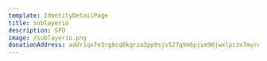 ```yaml
---
template: IdentityDetailPage
title: sublayerio
description: SPO
image: /sublayerio.png
donationAddress: addr1qx7e3rg8cq8kgrza3pp9sjv527g9m6pjvm90jwxlpczx7myrq8xs909fhky97vm27e4aylxtsk4rf43rks6cx5sdy3dsngr7e3
---
```

